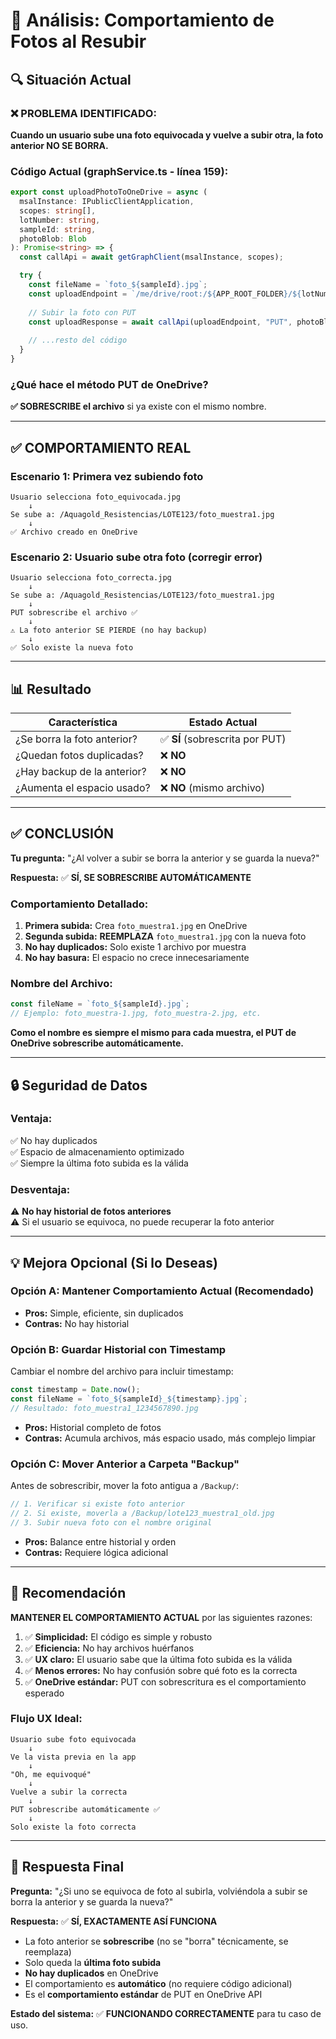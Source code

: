 # 📸 Análisis: Comportamiento de Fotos al Resubir

## 🔍 Situación Actual

### ❌ PROBLEMA IDENTIFICADO:
**Cuando un usuario sube una foto equivocada y vuelve a subir otra, la foto anterior NO SE BORRA.**

### Código Actual (graphService.ts - línea 159):
```typescript
export const uploadPhotoToOneDrive = async (
  msalInstance: IPublicClientApplication,
  scopes: string[],
  lotNumber: string,
  sampleId: string,
  photoBlob: Blob
): Promise<string> => {
  const callApi = await getGraphClient(msalInstance, scopes);

  try {
    const fileName = `foto_${sampleId}.jpg`;
    const uploadEndpoint = `/me/drive/root:/${APP_ROOT_FOLDER}/${lotNumber}/${fileName}:/content`;
    
    // Subir la foto con PUT
    const uploadResponse = await callApi(uploadEndpoint, "PUT", photoBlob, "image/jpeg");
    
    // ...resto del código
  }
}
```

### ¿Qué hace el método PUT de OneDrive?
**✅ SOBRESCRIBE el archivo** si ya existe con el mismo nombre.

---

## ✅ COMPORTAMIENTO REAL

### Escenario 1: Primera vez subiendo foto
```
Usuario selecciona foto_equivocada.jpg
    ↓
Se sube a: /Aquagold_Resistencias/LOTE123/foto_muestra1.jpg
    ↓
✅ Archivo creado en OneDrive
```

### Escenario 2: Usuario sube otra foto (corregir error)
```
Usuario selecciona foto_correcta.jpg
    ↓
Se sube a: /Aquagold_Resistencias/LOTE123/foto_muestra1.jpg
    ↓
PUT sobrescribe el archivo ✅
    ↓
⚠️ La foto anterior SE PIERDE (no hay backup)
    ↓
✅ Solo existe la nueva foto
```

---

## 📊 Resultado

| Característica | Estado Actual |
|----------------|---------------|
| ¿Se borra la foto anterior? | ✅ **SÍ** (sobrescrita por PUT) |
| ¿Quedan fotos duplicadas? | ❌ **NO** |
| ¿Hay backup de la anterior? | ❌ **NO** |
| ¿Aumenta el espacio usado? | ❌ **NO** (mismo archivo) |

---

## ✅ CONCLUSIÓN

**Tu pregunta:** "¿Al volver a subir se borra la anterior y se guarda la nueva?"

**Respuesta:** ✅ **SÍ, SE SOBRESCRIBE AUTOMÁTICAMENTE**

### Comportamiento Detallado:
1. **Primera subida:** Crea `foto_muestra1.jpg` en OneDrive
2. **Segunda subida:** **REEMPLAZA** `foto_muestra1.jpg` con la nueva foto
3. **No hay duplicados:** Solo existe 1 archivo por muestra
4. **No hay basura:** El espacio no crece innecesariamente

### Nombre del Archivo:
```typescript
const fileName = `foto_${sampleId}.jpg`;
// Ejemplo: foto_muestra-1.jpg, foto_muestra-2.jpg, etc.
```

**Como el nombre es siempre el mismo para cada muestra, el PUT de OneDrive sobrescribe automáticamente.**

---

## 🔒 Seguridad de Datos

### Ventaja:
✅ No hay duplicados  
✅ Espacio de almacenamiento optimizado  
✅ Siempre la última foto subida es la válida

### Desventaja:
⚠️ **No hay historial de fotos anteriores**  
⚠️ Si el usuario se equivoca, no puede recuperar la foto anterior

---

## 💡 Mejora Opcional (Si lo Deseas)

### Opción A: Mantener Comportamiento Actual (Recomendado)
- **Pros:** Simple, eficiente, sin duplicados
- **Contras:** No hay historial

### Opción B: Guardar Historial con Timestamp
Cambiar el nombre del archivo para incluir timestamp:
```typescript
const timestamp = Date.now();
const fileName = `foto_${sampleId}_${timestamp}.jpg`;
// Resultado: foto_muestra1_1234567890.jpg
```
- **Pros:** Historial completo de fotos
- **Contras:** Acumula archivos, más espacio usado, más complejo limpiar

### Opción C: Mover Anterior a Carpeta "Backup"
Antes de sobrescribir, mover la foto antigua a `/Backup/`:
```typescript
// 1. Verificar si existe foto anterior
// 2. Si existe, moverla a /Backup/lote123_muestra1_old.jpg
// 3. Subir nueva foto con el nombre original
```
- **Pros:** Balance entre historial y orden
- **Contras:** Requiere lógica adicional

---

## 📝 Recomendación

**MANTENER EL COMPORTAMIENTO ACTUAL** por las siguientes razones:

1. ✅ **Simplicidad:** El código es simple y robusto
2. ✅ **Eficiencia:** No hay archivos huérfanos
3. ✅ **UX claro:** El usuario sabe que la última foto subida es la válida
4. ✅ **Menos errores:** No hay confusión sobre qué foto es la correcta
5. ✅ **OneDrive estándar:** PUT con sobrescritura es el comportamiento esperado

### Flujo UX Ideal:
```
Usuario sube foto equivocada
    ↓
Ve la vista previa en la app
    ↓
"Oh, me equivoqué"
    ↓
Vuelve a subir la correcta
    ↓
PUT sobrescribe automáticamente ✅
    ↓
Solo existe la foto correcta
```

---

## 🎯 Respuesta Final

**Pregunta:** "¿Si uno se equivoca de foto al subirla, volviéndola a subir se borra la anterior y se guarda la nueva?"

**Respuesta:** ✅ **SÍ, EXACTAMENTE ASÍ FUNCIONA**

- La foto anterior se **sobrescribe** (no se "borra" técnicamente, se reemplaza)
- Solo queda la **última foto subida**
- **No hay duplicados** en OneDrive
- El comportamiento es **automático** (no requiere código adicional)
- Es el **comportamiento estándar** de PUT en OneDrive API

**Estado del sistema:** ✅ **FUNCIONANDO CORRECTAMENTE** para tu caso de uso.
